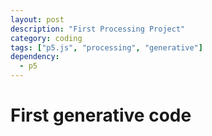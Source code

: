 ```yaml
---
layout: post
description: "First Processing Project"
category: coding
tags: ["p5.js", "processing", "generative"]
dependency:
  - p5
---
```

# First generative code
<div class="p5-sketch" id="simple-sketch-holder">
    <script type="text/javascript" src="./sketch.js"></script>
</div>
  <!-- <script src="/lib/p5.js"></script>
  <script src="https://cdn.jsdelivr.net/npm/p5@1.2.0/lib/p5.js"></script>
  <script src="/lib/addons/p5.sound.min.js"></script> -->
